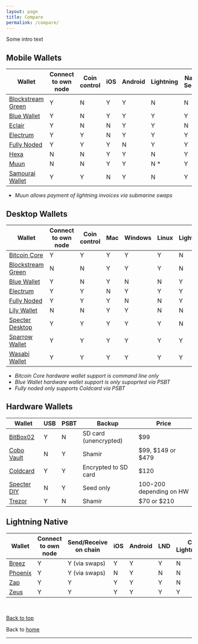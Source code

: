 ```yaml
---
layout: page
title: Compare
permalink: /compare/
---
```


Some intro text

## Mobile Wallets

| Wallet                                                                     | Connect to own node  | Coin control | iOS | Android | Lightning | Native Segwit | Tor |
|----------------------------------------------------------------------------|----------------------|--------------|-----|---------|-----------|---------------|-----|
| [Blockstream Green](https://bitcoinwallet.guide/mobile/#blockstream-green) |   Y                  |  N           |  Y  |   Y     |      N    |    N          |  Y  |
| [Blue Wallet](https://bitcoinwallet.guide/mobile/#blue-wallet)             |    Y                 |  N           |  Y  |    Y    |   Y       |    Y          |  N  |
| [Eclair](https://bitcoinwallet.guide/mobile/#eclair)                       |   Y                  |   N          |  N  |     Y   |    Y      |    N          |  N  |
| [Electrum](https://bitcoinwallet.guide/mobile/#electrum)                   |    Y                 |    Y         |  N  |   Y     |     Y     |     Y         |  Y  |
| [Fully Noded](https://bitcoinwallet.guide/mobile/#fully-noded)             |     Y                |     Y        |  Y  |    N    |    Y      |     Y         |  Y  |
| [Hexa](https://bitcoinwallet.guide/mobile/#hexa)                           |      N               |      N       |  Y  |     Y   |     N     |     Y         |  N  |
| [Muun](https://bitcoinwallet.guide/mobile/#muun)                           |       N              |       N      |   Y |    Y    |     N *   |      Y        |  N  |
| [Samourai Wallet](https://bitcoinwallet.guide/mobile/#samourai-wallet)     |        Y             |        Y     |   N |     Y   |     N     |     Y         |  Y  |


* *Muun allows payment of lightning invoices via submarine swaps*

## Desktop Wallets

| Wallet                                                                     | Connect to own node  | Coin control | Mac | Windows | Linux | Lightning  | HWW Support |
|----------------------------------------------------------------------------|----------------------|--------------|-----|---------|-------|------------|-------------|
| [Bitcoin Core](https://bitcoinwallet.guide/desktop/#bitcoin-core)          |   Y                  |  Y           |  Y  |   Y     |  Y    |    N       |  Y *        |
| [Blockstream Green](https://bitcoinwallet.guide/desktop/#blockstream-green)|   N                  |  N           |  Y  |   Y     |  Y    |    N       |  N          |
| [Blue Wallet](https://bitcoinwallet.guide/desktop/#blue-wallet)            |    Y                 |  N           |  Y  |    N    |   N   |    Y       |  Y *        |
| [Electrum](https://bitcoinwallet.guide/desktop/#electrum)                  |    Y                 |    Y         |  N  |   Y     |     Y |    Y       |  Y          |
| [Fully Noded](https://bitcoinwallet.guide/desktop/#fully-noded)            |     Y                |     Y        |  Y  |    N    |    N  |     Y      |  Y *        |
| [Lily Wallet](https://bitcoinwallet.guide/desktop/#lily-wallet)            |      N               |      N       |  Y  |     Y   |     N |     N      |  Y          |
| [Specter Desktop](https://bitcoinwallet.guide/desktop/#specter-desktop)    |       Y              |       Y      |   Y |    Y    | Y     |      N     |  Y          |
| [Sparrow Wallet](https://bitcoinwallet.guide/desktop/#sparrow-wallet)      |        Y             |        Y     |   Y |     Y   | Y     |     Y      |  Y          |
| [Wasabi Wallet](https://bitcoinwallet.guide/desktop/#wasabi-wallet)        |        Y             |        Y     |   Y |     Y   | Y     |     Y      |  Y          |

* *Bitcoin Core hardware wallet support is command line only* 
* *Blue Wallet hardware wallet support is only supoprted via PSBT* 
* *Fully noded only supports Coldcard via PSBT*

## Hardware Wallets

| Wallet                                                             | USB  | PSBT | Backup                  | Price                     | 
|--------------------------------------------------------------------|------|------|-------------------------|---------------------------|
| [BitBox02](https://bitcoinwallet.guide/hardware/#bitbox02)         |   Y  |  N   |  SD card (unencrypted)  | $99                       |
| [Cobo Vault](https://bitcoinwallet.guide/hardware/#cobo-vault)     |   N  |  Y   |  Shamir                 | $99, $149 or $479         | 
| [Coldcard](https://bitcoinwallet.guide/hardware/#coldcard)         |   Y  |  Y   |  Encrypted to SD card   | $120                      |  
| [Specter DIY](https://bitcoinwallet.guide/hardware/#specter-diy)   |   N  |  Y   |  Seed only              | $100-$200 depending on HW |  
| [Trezor](https://bitcoinwallet.guide/hardware/#trezor)             |   Y  |  N   |  Shamir                 | $70 or $210               |

## Lightning Native

| Wallet                                                    | Connect to own node  | Send/Receive on chain | iOS | Android | LND | C Lightning   | Eclair |
|-----------------------------------------------------------|----------------------|-----------------------|-----|---------|-----|---------------|--------|
| [Breez](https://bitcoinwallet.guide/lightning/#breez)     |   Y                  |  Y (via swaps)        |  Y  | Y       | Y   | N             | N      |
| [Phoenix](https://bitcoinwallet.guide/lightning/#phoenix) |   Y                  |  Y (via swaps)        |  N  | Y       | N   | N             | Y      |
| [Zap](https://bitcoinwallet.guide/lightning/#zap)         |   Y                  |  Y                    |  Y  | Y       | Y   | N             | N      |
| [Zeus](https://bitcoinwallet.guide/lightning/#zeus)       |   Y                  |  Y                    |  Y  | Y       | Y   | Y             | Y      |

<br/>

 <a href="#top">Back to top</a>

Back to [home](https://bitcoinwallet.guide)

***
 
